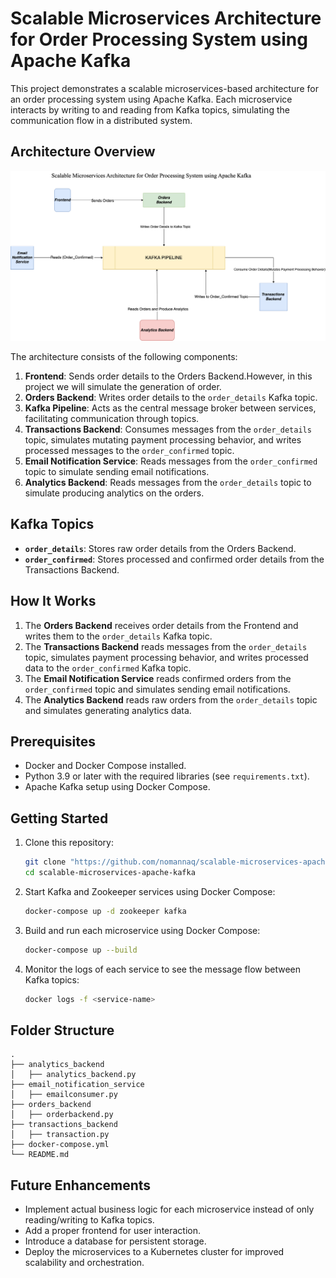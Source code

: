 # Scalable Microservices Architecture for Order Processing System using Apache Kafka

This project demonstrates a scalable microservices-based architecture for an order processing system using Apache Kafka. Each microservice interacts by writing to and reading from Kafka topics, simulating the communication flow in a distributed system.

## Architecture Overview

 ![Architecture](kafkapipeline.png)




The architecture consists of the following components:

1. **Frontend**: Sends order details to the Orders Backend.However, in this project we will simulate the generation of order.
2. **Orders Backend**: Writes order details to the `order_details` Kafka topic.
3. **Kafka Pipeline**: Acts as the central message broker between services, facilitating communication through topics.
4. **Transactions Backend**: Consumes messages from the `order_details` topic, simulates mutating payment processing behavior, and writes processed messages to the `order_confirmed` topic.
5. **Email Notification Service**: Reads messages from the `order_confirmed` topic to simulate sending email notifications.
6. **Analytics Backend**: Reads messages from the `order_details` topic to simulate producing analytics on the orders.

## Kafka Topics

- **`order_details`**: Stores raw order details from the Orders Backend.
- **`order_confirmed`**: Stores processed and confirmed order details from the Transactions Backend.

## How It Works

1. The **Orders Backend** receives order details from the Frontend and writes them to the `order_details` Kafka topic.
2. The **Transactions Backend** reads messages from the `order_details` topic, simulates payment processing behavior, and writes processed data to the `order_confirmed` Kafka topic.
3. The **Email Notification Service** reads confirmed orders from the `order_confirmed` topic and simulates sending email notifications.
4. The **Analytics Backend** reads raw orders from the `order_details` topic and simulates generating analytics data.

## Prerequisites

- Docker and Docker Compose installed.
- Python 3.9 or later with the required libraries (see `requirements.txt`).
- Apache Kafka setup using Docker Compose.

## Getting Started

1. Clone this repository:

   ```bash
   git clone "https://github.com/nomannaq/scalable-microservices-apache-kafka"
   cd scalable-microservices-apache-kafka
   ```

2. Start Kafka and Zookeeper services using Docker Compose:

   ```bash
   docker-compose up -d zookeeper kafka
   ```

3. Build and run each microservice using Docker Compose:

   ```bash
   docker-compose up --build
   ```

4. Monitor the logs of each service to see the message flow between Kafka topics:

   ```bash
   docker logs -f <service-name>
   ```

## Folder Structure

```
.
├── analytics_backend
│   ├── analytics_backend.py
├── email_notification_service
│   ├── emailconsumer.py
├── orders_backend
│   ├── orderbackend.py
├── transactions_backend
│   ├── transaction.py
├── docker-compose.yml
└── README.md
```

## Future Enhancements

- Implement actual business logic for each microservice instead of only reading/writing to Kafka topics.
- Add a proper frontend for user interaction.
- Introduce a database for persistent storage.
- Deploy the microservices to a Kubernetes cluster for improved scalability and orchestration.
